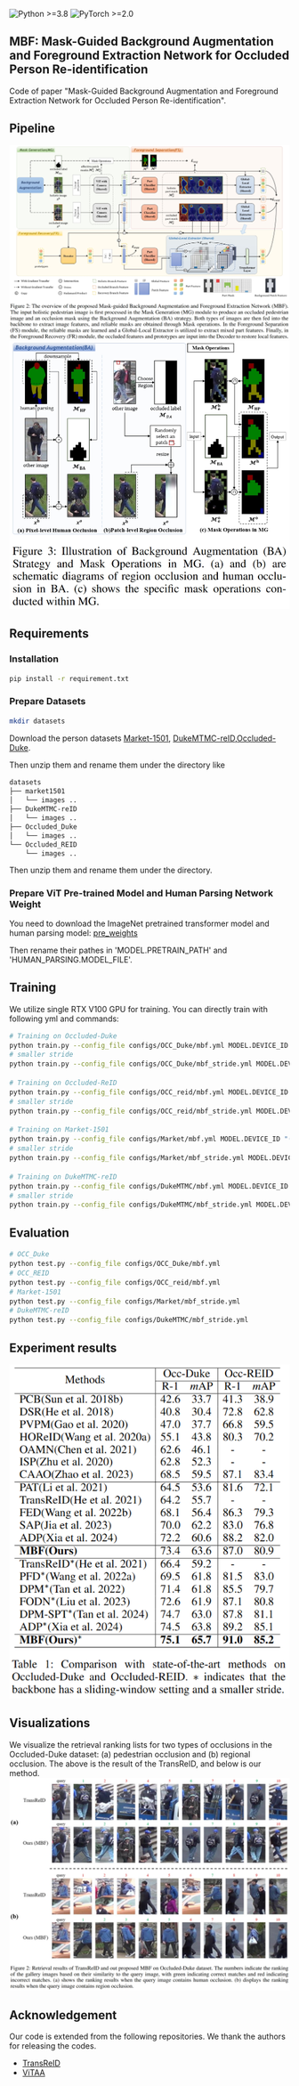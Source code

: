![Python >=3.8](https://img.shields.io/badge/Python->=3.8-yellow.svg)
![PyTorch >=2.0](https://img.shields.io/badge/PyTorch->=2.0-blue.svg)

## **MBF: Mask-Guided Background Augmentation and Foreground Extraction Network for Occluded Person Re-identification**

Code of paper "Mask-Guided Background Augmentation and Foreground Extraction Network for Occluded Person Re-identification".

## Pipeline
![framework](figs/MBF_pipeline.png)
![details in MG](figs/BA.png)

## Requirements
### Installation
```bash
pip install -r requirement.txt
```

### Prepare Datasets

```bash
mkdir datasets
```

Download the person datasets [Market-1501](https://drive.google.com/file/d/0B8-rUzbwVRk0c054eEozWG9COHM/view), [DukeMTMC-reID](https://arxiv.org/abs/1609.01775),[Occluded-Duke](https://github.com/lightas/Occluded-DukeMTMC-Dataset).

Then unzip them and rename them under the directory like

```
datasets
├── market1501
│   └── images ..
├── DukeMTMC-reID
│   └── images ..
├── Occluded_Duke
│   └── images ..
└── Occluded_REID
    └── images ..
```
Then unzip them and rename them under the directory.


### Prepare ViT Pre-trained Model and Human Parsing Network Weight

You need to download the ImageNet pretrained transformer model and human parsing model: [pre_weights](https://drive.google.com/drive/folders/1BWx5m0bEf7dFYbk_jUoUBYk-aQ9hsWP1?usp=drive_link)

Then rename their pathes in 'MODEL.PRETRAIN_PATH' and 'HUMAN_PARSING.MODEL_FILE'.

## Training

We utilize single RTX V100 GPU for training. You can directly train with following  yml and commands:

```bash
# Training on Occluded-Duke
python train.py --config_file configs/OCC_Duke/mbf.yml MODEL.DEVICE_ID "('2')"
# smaller stride
python train.py --config_file configs/OCC_Duke/mbf_stride.yml MODEL.DEVICE_ID "('2')"

# Training on Occluded-ReID
python train.py --config_file configs/OCC_reid/mbf.yml MODEL.DEVICE_ID "('2')"
# smaller stride
python train.py --config_file configs/OCC_reid/mbf_stride.yml MODEL.DEVICE_ID "('2')"

# Training on Market-1501
python train.py --config_file configs/Market/mbf.yml MODEL.DEVICE_ID "('2')"
# smaller stride
python train.py --config_file configs/Market/mbf_stride.yml MODEL.DEVICE_ID "('2')"

# Training on DukeMTMC-reID
python train.py --config_file configs/DukeMTMC/mbf.yml MODEL.DEVICE_ID "('2')"
# smaller stride
python train.py --config_file configs/DukeMTMC/mbf_stride.yml MODEL.DEVICE_ID "('2')"
```

## Evaluation

```bash
# OCC_Duke
python test.py --config_file configs/OCC_Duke/mbf.yml
# OCC_REID
python test.py --config_file configs/OCC_reid/mbf.yml
# Market-1501
python test.py --config_file configs/Market/mbf_stride.yml
# DukeMTMC-reID
python test.py --config_file configs/DukeMTMC/mbf_stride.yml
```

## Experiment results

![framework](figs/SOTA.png)


## Visualizations
We visualize the retrieval ranking lists for two types of occlusions in the Occluded-Duke dataset: (a) pedestrian occlusion and (b) regional occlusion. The above is the result of the TransReID, and below is our method.
![ranking_list](figs/Retrieval_results.png)

## Acknowledgement

Our code is extended from the following repositories. We thank the authors for releasing the codes.

- [TransReID](https://github.com/damo-cv/TransReID)
- [ViTAA](https://github.com/Jarr0d/ViTAA)

